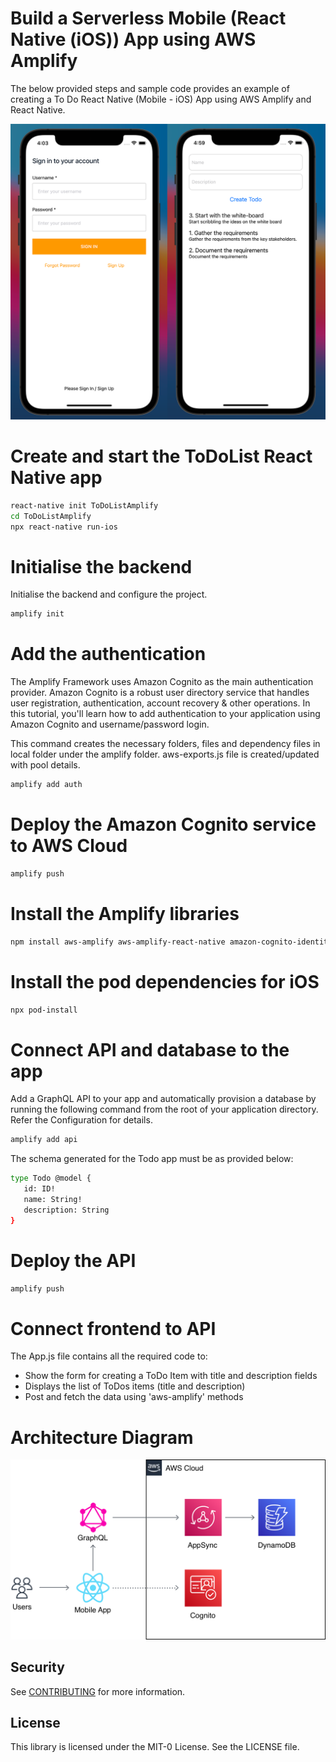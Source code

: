 # Build a Serverless Mobile (React Native (iOS)) App using AWS Amplify

The below provided steps and sample code provides an example of creating a To Do React Native (Mobile - iOS) App using AWS Amplify and React Native.

![Build a Serverless Mobile (React Native (iOS)) App using AWS Amplify](./media/todo-app-ios.png)

# Create and start the ToDoList React Native app

```sh
react-native init ToDoListAmplify
cd ToDoListAmplify
npx react-native run-ios

```

# Initialise the backend

Initialise the backend and configure the project.

```sh
amplify init
```

# Add the authentication

The Amplify Framework uses Amazon Cognito as the main authentication provider. Amazon Cognito is a robust user directory service that handles user registration, authentication, account recovery & other operations. In this tutorial, you'll learn how to add authentication to your application using Amazon Cognito and username/password login.

This command creates the necessary folders, files and dependency files in local folder under the amplify folder. aws-exports.js file is created/updated with pool details.

```sh
amplify add auth
```

# Deploy the Amazon Cognito service to AWS Cloud

```sh
amplify push
```

# Install the Amplify libraries

```sh
npm install aws-amplify aws-amplify-react-native amazon-cognito-identity-js @react-native-community/netinfo @react-native-async-storage/async-storage
```

# Install the pod dependencies for iOS

```sh
npx pod-install
```

# Connect API and database to the app

Add a GraphQL API to your app and automatically provision a database by running the following command from the root of your application directory. Refer the Configuration for details.

```sh
amplify add api
```

The schema generated for the Todo app must be as provided below:

```sh
type Todo @model {
   id: ID!
   name: String!
   description: String
}
```

# Deploy the API

```sh
amplify push
```

# Connect frontend to API

The App.js file contains all the required code to:

- Show the form for creating a ToDo Item with title and description fields
- Displays the list of ToDos items (title and description)
- Post and fetch the data using 'aws-amplify' methods

# Architecture Diagram

![Build a Serverless Mobile (React Native (iOS)) App using AWS Amplify](./media/architecture-diagram.png)

## Security

See [CONTRIBUTING](CONTRIBUTING.md#security-issue-notifications) for more information.

## License

This library is licensed under the MIT-0 License. See the LICENSE file.
